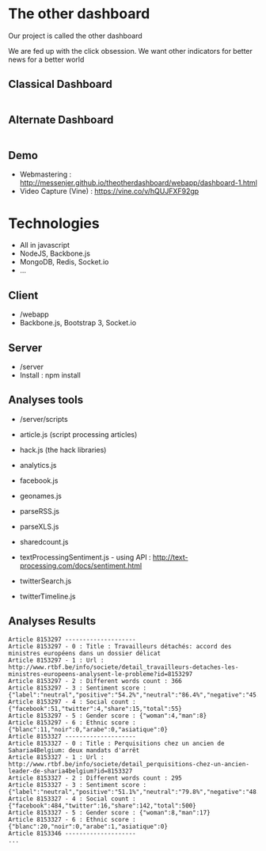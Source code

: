 # The other dashboard

Our project is called the other dashboard

We are fed up with the click obsession. We want other indicators for better news for a better world

## Classical Dashboard

<img src="https://raw.github.com/messenjer/theotherdashboard/master/classical-dashboard.png" alt=""/>

## Alternate Dashboard

<img src="https://raw.github.com/messenjer/theotherdashboard/master/alternate-dashboard.png" alt=""/>

## Demo

* Webmastering : http://messenjer.github.io/theotherdashboard/webapp/dashboard-1.html 
* Video Capture (Vine) : https://vine.co/v/hQUJFXF92gp 

# Technologies

* All in javascript
* NodeJS, Backbone.js
* MongoDB, Redis, Socket.io
* ...

## Client

* /webapp
* Backbone.js, Bootstrap 3, Socket.io

## Server

* /server
* Install : npm install

## Analyses tools

* /server/scripts

* article.js (script processing articles)
* hack.js (the hack libraries)

* analytics.js
* facebook.js
* geonames.js
* parseRSS.js
* parseXLS.js
* sharedcount.js
* textProcessingSentiment.js - using API : http://text-processing.com/docs/sentiment.html
* twitterSearch.js
* twitterTimeline.js

## Analyses Results

```
Article 8153297 --------------------
Article 8153297 - 0 : Title : Travailleurs détachés: accord des ministres européens dans un dossier délicat
Article 8153297 - 1 : Url : http://www.rtbf.be/info/societe/detail_travailleurs-detaches-les-ministres-europeens-analysent-le-probleme?id=8153297
Article 8153297 - 2 : Different words count : 366
Article 8153297 - 3 : Sentiment score : {"label":"neutral","positive":"54.2%","neutral":"86.4%","negative":"45.8%"}
Article 8153297 - 4 : Social count : {"facebook":51,"twitter":4,"share":15,"total":55}
Article 8153297 - 5 : Gender score : {"woman":4,"man":8}
Article 8153297 - 6 : Ethnic score : {"blanc":11,"noir":0,"arabe":0,"asiatique":0}
Article 8153327 --------------------
Article 8153327 - 0 : Title : Perquisitions chez un ancien de Saharia4Belgium: deux mandats d'arrêt
Article 8153327 - 1 : Url : http://www.rtbf.be/info/societe/detail_perquisitions-chez-un-ancien-leader-de-sharia4belgium?id=8153327
Article 8153327 - 2 : Different words count : 295
Article 8153327 - 3 : Sentiment score : {"label":"neutral","positive":"51.1%","neutral":"79.8%","negative":"48.9%"}
Article 8153327 - 4 : Social count : {"facebook":484,"twitter":16,"share":142,"total":500}
Article 8153327 - 5 : Gender score : {"woman":8,"man":17}
Article 8153327 - 6 : Ethnic score : {"blanc":20,"noir":0,"arabe":1,"asiatique":0}
Article 8153346 --------------------
...
```




